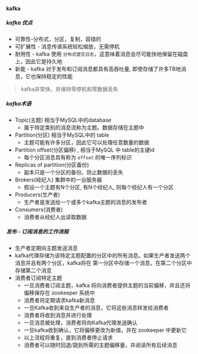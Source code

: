 #### kafka
##### kafka 优点
 - 可靠性-分布式，分区，复制，容错的
 - 可扩展性 - 消息传递系统轻松缩放，无需停机
 - 耐用性 - kafka 使用 `分布式提交日志`，这意味着消息会尽可能快地保留在磁盘上，因此它是持久地
 - 新能 - kafka 对于发布和订阅消息都具有高吞吐量, 即使存储了许多TB地消息，它也保持稳定的性能
 
 > kafka非常快，并保持零停机和零数据丢失
 
##### kafka术语
 - Topic(主题) 相当于MySQL中的database
    + 属于特定类别的消息流称为主题。数据存储在主题中
 - Partition(分区) 相当于MySQL中的 table
    + 主题可能有许多分区，因此它可以处理任意数量的数据
 - Partition offset(分区偏移) , 相当于MySQL 中 table的主键id
    + 每个分区消息具有称为 `offset` 的唯一序列标识
 - Replicas of partition(分区备份)
    + 副本只是一个分区的备份。防止数据的丢失
 - Brokers(经纪人) 集群中的一台服务器
    + 假设一个主题有N个分区, 有N个经纪人, 则每个经纪人有一个分区
 - Producers(生产者)
    + 生产者是发送给一个或多个kafka主题的消息的发布者
 - Consumers(消费者)
    +  消费者从经纪人出读取数据
    
##### 发布 - 订阅消息的工作流程
 - 生产者定期向主题发送消息
 - kafka代理存储为该特定主题配置的分区中的所有消息。如果生产者发送两个消息并且有两个分区，kafka将在
    第一分区中存储一个消息，在第二个分区中存储第二个消息
 - 消费者订阅特定主题
    + 一旦消费者订阅主题，kafka 将向消费者提供主题的当前偏移，并且还将偏移保存在 zookeeper 系统中
    + 消费者将定期请求kafka新消息
    + 一旦Kafka收到来自生产者的消息，它将这些消息转发给消费者
    + 消费者将收到消息并进行处理
    + 一旦消息被处理，消费者将向Kafka代理发送确认
    + 一旦kafka收到确认，它将偏移更改为新值，并在 zookeeper 中更新它
    + 以上流程将重复，直到消费者停止请求
    + 消费者可以随时回退/跳到所需的主题偏移量，并阅读所有后续消息
    
##### 
    

